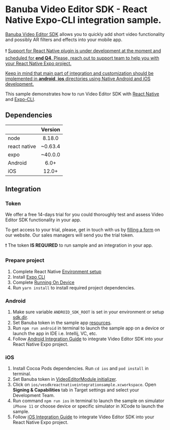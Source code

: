 # Banuba Video Editor SDK - React Native Expo-CLI integration sample.
[Banuba Video Editor SDK](https://www.banuba.com/video-editor-sdk) allows you to quickly add short video functionality and possibly AR filters and effects into your mobile app.
<br></br>
:exclamation: <ins>Support for React Native plugin is under development at the moment and scheduled for __end Q4__. Please, reach out to [support team](https://www.banuba.com/faq/kb-tickets/new) to help you with your React Native Expo project.<ins>

<ins>Keep in mind that main part of integration and customization should be implemented in **android**, **ios** directories using Native Android and iOS development.<ins>

This sample demonstrates how to run Video Editor SDK with [React Native](https://reactnative.dev/) and [Expo-CLI](https://docs.expo.dev/workflow/expo-cli/).

## Dependencies
|              | Version | 
|--------------|:-------:|
| node         | 8.18.0  |
| react native | ~0.63.4 | 
| expo         | ~40.0.0 |
| Android      |  6.0+   |
| iOS          |  12.0+  |

## Integration

### Token
We offer а free 14-days trial for you could thoroughly test and assess Video Editor SDK functionality in your app.

To get access to your trial, please, get in touch with us by [filling a form](https://www.banuba.com/video-editor-sdk) on our website. Our sales managers will send you the trial token.

:exclamation: The token **IS REQUIRED** to run sample and an integration in your app.</br>

### Prepare project
1. Complete React Native [Environment setup](https://reactnative.dev/docs/environment-setup)
2. Install [Expo CLI](https://docs.expo.dev/get-started/installation/)
3. Complete [Running On Device](https://reactnative.dev/docs/running-on-device)
4. Run ```yarn install``` to install required project dependencies.

### Android
1. Make sure variable ```ANDROID_SDK_ROOT``` is set in your environment or setup [sdk.dir](https://github.com/Banuba/ve-sdk-react-native-integration-sample/blob/master/android/local.properties#L1).
2. Set Banuba token in the sample app [resources](https://github.com/Banuba/ve-sdk-react-native-integration-sample/blob/main/android/app/src/main/res/values/strings.xml#L6).
3. Run ```npm run android``` in terminal to launch the sample app on a device or launch the app in IDE i.e. Intellij, VC, etc.
4. Follow [Android Integration Guide](mddocs/android_integration.md) to integrate Video Editor SDK into your React Native Expo project.

### iOS  
1. Install Cocoa Pods dependencies. Run ```cd ios``` and ```pod install``` in terminal.
2. Set Banuba token in [VideoEditorModule initializer](https://github.com/Banuba/ve-sdk-react-native-integration-sample/blob/main/ios/VideoEditorModule.swift#L114).
3. Click on ```ios/vesdkreactnativeintegrationsample.xcworkspace```. Open **Signing & Capabilities** tab in Target settings and select your Development Team.
4. Run command ```npm run ios``` in terminal to launch the sample on simulator ```iPhone 11``` or choose device or specific simulator in XCode to launch the sample.
5. Follow [iOS Integration Guide](mddocs/ios_integration.md) to integrate Video Editor SDK into your React Native Expo project.



